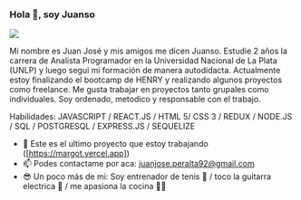 ### Hola 👋, soy Juanso
![](https://encrypted-tbn0.gstatic.com/images?q=tbn:ANd9GcT8ACf_cqTy2XqFzyhjqjegsaGUQV4XPdaUvg&usqp=CAU)

Mi nombre es Juan José y mis amigos me dicen Juanso. Estudie 2 años la carrera de Analista Programador en la Universidad Nacional de La Plata (UNLP) y luego segui mi formación de manera autodidacta. Actualmente estoy finalizando el bootcamp de HENRY y realizando algunos proyectos como freelance. Me gusta trabajar en proyectos tanto grupales como individuales. Soy ordenado, metodico y responsable con el trabajo.

Habilidades: JAVASCRIPT / REACT.JS / HTML 5/ CSS 3 / REDUX / NODE.JS / SQL /  POSTGRESQL / EXPRESS.JS / SEQUELIZE

- 🔭 Este es el ultimo proyecto que estoy trabajando ([https://margot.vercel.app])
- 📫 Podes contactame por aca: juanjose.peralta92@gmail.com
- 😎 Un poco más de mi: Soy entrenador de tenis 🎾 / toco la guitarra electrica 🎸 / me apasiona la cocina 👨‍🍳



